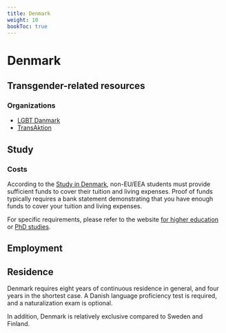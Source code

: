 ```yaml
---
title: Denmark
weight: 10
bookToc: true
---
```


# Denmark

## Transgender-related resources

### Organizations

- [LGBT Danmark](https://lgbt.dk/)
- [TransAktion](https://www.trans-aktion.dk/)

## Study

### Costs

According to the [Study in Denmark](https://studyindenmark.dk/), non-EU/EEA students must provide sufficient funds to cover their tuition and living expenses. Proof of funds typically requires a bank statement demonstrating that you have enough funds to cover your tuition and living expenses.

For specific requirements, please refer to the website [for higher education](https://www.nyidanmark.dk/en-GB/You-want-to-apply/Study/Higher-education) or [PhD studies](https://www.nyidanmark.dk/en-GB/You-want-to-apply/PhD).

## Employment


## Residence

Denmark requires eight years of continuous residence in general, and four years in the shortest case. A Danish language proficiency test is required, and a naturalization exam is optional.

In addition, Denmark is relatively exclusive compared to Sweden and Finland.